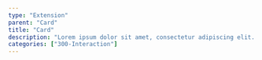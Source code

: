 ```yaml
---
type: "Extension"
parent: "Card"
title: "Card"
description: "Lorem ipsum dolor sit amet, consectetur adipiscing elit. Nunc tempus laoreet leo sit amet iaculis."
categories: ["300-Interaction"]
---
```

